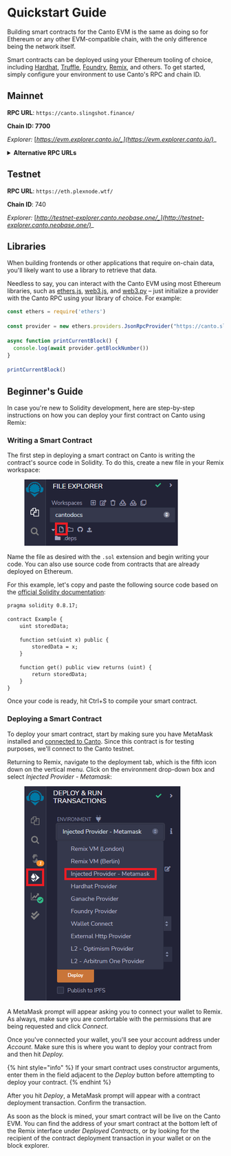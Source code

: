 # Quickstart Guide

Building smart contracts for the Canto EVM is the same as doing so for Ethereum or any other EVM-compatible chain, with the only difference being the network itself.

Smart contracts can be deployed using your Ethereum tooling of choice, including [Hardhat](https://hardhat.org/), [Truffle](https://trufflesuite.com/), [Foundry](https://getfoundry.sh/), [Remix](https://remix.ethereum.org/), and others. To get started, simply configure your environment to use Canto's RPC and chain ID.

## **Mainnet**

**RPC URL**: `https://canto.slingshot.finance/`

**Chain ID: 7700**

_Explorer:_ [_https://evm.explorer.canto.io/_](https://evm.explorer.canto.io/)__

<details>

<summary><strong>Alternative RPC URLs</strong></summary>

* `https://canto.neobase.one/`
* `https://canto.evm.chandrastation.com/`
* `https://jsonrpc.canto.nodestake.top`

</details>

## Testnet

**RPC URL**: `https://eth.plexnode.wtf/`

**Chain ID**: 740

_Explorer:_ [_http://testnet-explorer.canto.neobase.one/_](http://testnet-explorer.canto.neobase.one/)__

## Libraries

When building frontends or other applications that require on-chain data, you'll likely want to use a library to retrieve that data.

Needless to say, you can interact with the Canto EVM using most Ethereum libraries, such as [ethers.js](https://docs.ethers.io/v5/), [web3.js](https://web3js.readthedocs.io/en/v1.8.0/), and [web3.py](https://web3py.readthedocs.io/en/stable/) – just initialize a provider with the Canto RPC using your library of choice. For example:

```javascript
const ethers = require('ethers')

const provider = new ethers.providers.JsonRpcProvider("https://canto.slingshot.finance")

async function printCurrentBlock() {
  console.log(await provider.getBlockNumber())
}

printCurrentBlock()
```

## Beginner's Guide

In case you're new to Solidity development, here are step-by-step instructions on how you can deploy your first contract on Canto using Remix:

### Writing a Smart Contract

The first step in deploying a smart contract on Canto is writing the contract's source code in Solidity. To do this, create a new file in your Remix workspace:

<figure><img src="../.gitbook/assets/image (22).png" alt=""><figcaption></figcaption></figure>

Name the file as desired with the `.sol` extension and begin writing your code. You can also use source code from contracts that are already deployed on Ethereum.

For this example, let's copy and paste the following source code based on the [official Solidity documentation](https://docs.soliditylang.org/en/v0.8.17/introduction-to-smart-contracts.html):

```solidity
pragma solidity 0.8.17;

contract Example {
    uint storedData;
    
    function set(uint x) public {
        storedData = x;
    }
    
    function get() public view returns (uint) {
        return storedData;
    }
}
```

Once your code is ready, hit Ctrl+S to compile your smart contract.

### Deploying a Smart Contract

To deploy your smart contract, start by making sure you have MetaMask installed and [connected to Canto](../user-guides/connecting-to-canto.md). Since this contract is for testing purposes, we'll connect to the Canto testnet.

Returning to Remix, navigate to the deployment tab, which is the fifth icon down on the vertical menu. Click on the environment drop-down box and select _Injected Provider - Metamask_:

<figure><img src="../.gitbook/assets/image (1) (1).png" alt=""><figcaption></figcaption></figure>

A MetaMask prompt will appear asking you to connect your wallet to Remix. As always, make sure you are comfortable with the permissions that are being requested and click _Connect_.

Once you've connected your wallet, you'll see your account address under _Account_. Make sure this is where you want to deploy your contract from and then hit _Deploy._

{% hint style="info" %}
If your smart contract uses constructor arguments, enter them in the field adjacent to the _Deploy_ button before attempting to deploy your contract.
{% endhint %}

After you hit _Deploy_, a MetaMask prompt will appear with a contract deployment transaction. Confirm the transaction.

As soon as the block is mined, your smart contract will be live on the Canto EVM. You can find the address of your smart contract at the bottom left of the Remix interface under _Deployed Contracts_, or by looking for the recipient of the contract deployment transaction in your wallet or on the block explorer.
